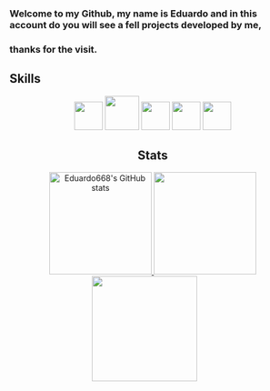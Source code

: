 ### Welcome to my Github, my name is Eduardo and in this account do you will see a fell projects developed by me,
### thanks for the visit.

## Skills

  <div align="center">
    <img height=50 width=50  src="https://cdn.jsdelivr.net/gh/devicons/devicon/icons/java/java-original.svg" />
    <img height=60 width=60  src="https://spring.io/images/spring-logo-9146a4d3298760c2e7e49595184e1975.svg" />
    <img height=50 width=50  src="https://cdn.jsdelivr.net/gh/devicons/devicon/icons/javascript/javascript-original.svg" />
    <img height=50 width=50  src="https://cdn.jsdelivr.net/gh/devicons/devicon/icons/react/react-original.svg" />
    <img height=50 width=50  src="https://cdn.jsdelivr.net/gh/devicons/devicon/icons/postgresql/postgresql-original.svg" />

## Stats

<div align="center">
    <a href="http://www.github.com/Eduardo668">
    <img height="180rem" src="https://github-readme-stats.vercel.app/api?username=Eduardo668&show_icons=true&hide=&count_private=true&title_color=6366f1&text_color=ffffff&icon_color=14b8a6&bg_color=101010&hide_border=true&show_icons=true"      alt="Eduardo668's GitHub stats" />
    </a>
    <img height="180rem" src="https://github-readme-stats.vercel.app/api/top-langs/?username=Eduardo668&hide=html,&title_color=6366f1&text_color=ffffff&icon_color=14b8a6&bg_color=111111&hide_border=true&layout=compact&show_icons=true" />
    <a href="http://www.github.com/Eduardo668">
      <img style="margin-right: 30px;" height="185rem" src="https://github-readme-streak-stats.herokuapp.com/?user=Eduardo668&stroke=f9f9f9&background=111111&ring=6366f1&fire=6366f1&currStreakNum=ffffff&currStreakLabel=6366f1&sideNums=ffffff&sideLabels=ffffff&dates=ffffff&hide_border=true" />
      </a>

</div>

